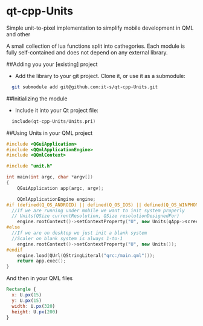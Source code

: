 # qt-cpp-Units
Simple unit-to-pixel implementation to simplify mobile development in QML and other

A small collection of lua functions split into cathegories. Each module is fully self-contained and does not depend on any external library.

##Adding you your [existing] project
* Add the library to your git project. Clone it, or use it as a submodule:
```bash
  git submodule add git@github.com:it-s/qt-cpp-Units.git
```
##Initializing the module
* Include it into your Qt project file:
```c++
  include(qt-cpp-Units/Units.pri)
```

##Using Units in your QML project

```c++
#include <QGuiApplication>
#include <QQmlApplicationEngine>
#include <QQmlContext>

#include "unit.h"

int main(int argc, char *argv[])
{
    QGuiApplication app(argc, argv);

    QQmlApplicationEngine engine;
#if (defined(Q_OS_ANDROID) || defined(Q_OS_IOS) || defined(Q_OS_WINPHONE))
  //If we are running under mobile we want to init system properly
  // Units(QSize currentResolution, QSize resolutionDesignedFor)
    engine.rootContext()->setContextProperty("U", new Units(qApp->screens().first()->size(), QSize(320,480)));
#else
  //If we are on desktop we just init a blank system
  //Scaler on blank system is always 1-to-1
    engine.rootContext()->setContextProperty("U", new Units());
#endif
    engine.load(QUrl(QStringLiteral("qrc:/main.qml")));
    return app.exec();
}
```

And then in your QML files

```qml
Rectangle {
  x: U.px(15)
  y: U.px(15)
  width: U.px(320)
  height: U.px(200)
}
```
